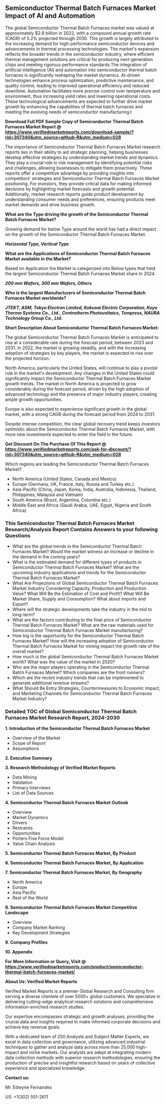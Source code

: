 <h2>Semiconductor Thermal Batch Furnaces Market Impact of AI and Automation</h2>The global Semiconductor Thermal Batch Furnaces market was valued at approximately $2.8 billion in 2022, with a compound annual growth rate (CAGR) of 5.2% projected through 2030. This growth is largely attributed to the increasing demand for high-performance semiconductor devices and advancements in thermal processing technologies. The market's expansion reflects the broader trends in the semiconductor industry, where efficient thermal management solutions are critical for producing next-generation chips and meeting rigorous performance standards.The integration of artificial intelligence (AI) and automation into semiconductor thermal batch furnaces is significantly reshaping the market dynamics. AI-driven technologies enhance process optimization, predictive maintenance, and quality control, leading to improved operational efficiency and reduced downtime. Automation facilitates more precise control over temperature and environment, thus increasing yield rates and lowering operational costs. These technological advancements are expected to further drive market growth by enhancing the capabilities of thermal batch furnaces and meeting the evolving needs of semiconductor manufacturing.t</p><p id="" class=""><strong>Download Full PDF Sample Copy of Semiconductor Thermal Batch Furnaces Market Report @ <a href="https://www.verifiedmarketreports.com/download-sample/?rid=307340&utm_source=github-R&utm_medium=028" target="_blank">https://www.verifiedmarketreports.com/download-sample/?rid=307340&utm_source=github-R&utm_medium=028</a></strong></p><p>The importance of&nbsp;Semiconductor Thermal Batch Furnaces Market research reports lies in their ability to aid strategic planning, helping businesses develop effective strategies by understanding market trends and dynamics. They play a crucial role in risk management by identifying potential risks and challenges, allowing businesses to mitigate them proactively. These reports offer a competitive advantage by providing insights into competitors' strategies and Semiconductor Thermal Batch Furnaces Market positioning. For investors, they provide critical data for making informed decisions by highlighting market forecasts and growth potential. Additionally, market research reports guide product development by understanding consumer needs and preferences, ensuring products meet market demands and drive business growth.</p><p><strong>What are the&nbsp;Type driving the growth of the Semiconductor Thermal Batch Furnaces Market?</strong></p><p id="" class="">Growing demand for below Type around the world has had a direct impact on the growth of the Semiconductor Thermal Batch Furnaces Market:</p><em><strong>Horizontal Type, Vertical Type</strong></em></p><strong>What are the&nbsp;Applications&nbsp;of Semiconductor Thermal Batch Furnaces Market available in the Market?</strong></p><p id="" class="">Based on Application the Market is categorized into Below types that held the largest Semiconductor Thermal Batch Furnaces Market share In 2024.</p><em><strong>200 mm Wafers, 300 mm Wafers, Others</strong></em></p><strong>Who is the largest Manufacturers of Semiconductor Thermal Batch Furnaces Market worldwide?</strong></p><p><em><strong>JTEKT, ASM, Tokyo Electron Limited, Kokusai Electric Corporation, Koyo Thermo Systems Co., Ltd., Centrotherm Photovoltaics, Tempress, NAURA Technology Group Co., Ltd.</strong></em></p><p id="" class=""><strong>Short Description About Semiconductor Thermal Batch Furnaces Market:</strong></p><p>The global Semiconductor Thermal Batch Furnaces Market is anticipated to rise at a considerable rate during the forecast period, between 2023 and 2031. In 2022, the market is growing steadily, and with the increasing adoption of strategies by key players, the market is expected to rise over the projected horizon.</p><p>North America, particularly the United States, will continue to play a pivotal role in the market's development. Any changes in the United States could significantly impact the Semiconductor Thermal Batch Furnaces Market growth trends. The market in North America is projected to grow considerably during the forecast period, driven by the high adoption of advanced technology and the presence of major industry players, creating ample growth opportunities.</p><p>Europe is also expected to experience significant growth in the global market, with a strong CAGR during the forecast period from 2024 to 2031.</p><p>Despite intense competition, the clear global recovery trend keeps investors optimistic about the Semiconductor Thermal Batch Furnaces Market, with more new investments expected to enter the field in the future.</p><p id="" class=""><strong>Get Discount On The Purchase Of This Report @ <a href="https://www.verifiedmarketreports.com/ask-for-discount/?rid=307340&utm_source=github-R&utm_medium=028" target="_blank">https://www.verifiedmarketreports.com/ask-for-discount/?rid=307340&utm_source=github-R&utm_medium=028</a></strong></p>Which regions are leading the Semiconductor Thermal Batch Furnaces Market?</p><ul><li>North America (United States, Canada and Mexico)</li><li>Europe (Germany, UK, France, Italy, Russia and Turkey etc.)</li><li>Asia-Pacific (China, Japan, Korea, India, Australia, Indonesia, Thailand, Philippines, Malaysia and Vietnam)</li><li>South America (Brazil, Argentina, Columbia etc.)</li><li>Middle East and Africa (Saudi Arabia, UAE, Egypt, Nigeria and South Africa)</li></ul><h3 id="" class="">This Semiconductor Thermal Batch Furnaces Market Research/Analysis Report Contains Answers to your following Questions</h3><ul><li>What are the global trends in the Semiconductor Thermal Batch Furnaces Market? Would the market witness an increase or decline in the demand in the coming years?</li><li>What is the estimated demand for different types of products in Semiconductor Thermal Batch Furnaces Market? What are the upcoming industry applications and trends for the Semiconductor Thermal Batch Furnaces Market?</li><li>What Are Projections of Global Semiconductor Thermal Batch Furnaces Market Industry Considering Capacity, Production and Production Value? What Will Be the Estimation of Cost and Profit? What Will Be Market Share, Supply and Consumption? What about imports and Export?</li><li>Where will the strategic developments take the industry in the mid to long-term?</li><li>What are the factors contributing to the final price of Semiconductor Thermal Batch Furnaces Market? What are the raw materials used for Semiconductor Thermal Batch Furnaces Market manufacturing?</li><li>How big is the opportunity for the Semiconductor Thermal Batch Furnaces Market? How will the increasing adoption of Semiconductor Thermal Batch Furnaces Market for mining impact the growth rate of the overall market?</li><li>How much is the global Semiconductor Thermal Batch Furnaces Market worth? What was the value of the market In 2020?</li><li>Who are the major players operating in the Semiconductor Thermal Batch Furnaces Market? Which companies are the front runners?</li><li>Which are the recent industry trends that can be implemented to generate additional revenue streams?</li><li>What Should Be Entry Strategies, Countermeasures to Economic Impact, and Marketing Channels for Semiconductor Thermal Batch Furnaces Market Industry?</li></ul><h3 id="" class="">Detailed TOC of Global Semiconductor Thermal Batch Furnaces Market Research Report, 2024-2030</h3><p id="" class=""><strong>1. Introduction of the Semiconductor Thermal Batch Furnaces Market</strong></p><ul><li>Overview of the Market</li><li>Scope of Report</li><li>Assumptions</li></ul><p id="" class=""><strong>2. Executive Summary</strong></p><p id="" class=""><strong>3. Research Methodology of Verified Market Reports</strong></p><ul><li>Data Mining</li><li>Validation</li><li>Primary Interviews</li><li>List of Data Sources</li></ul><p id="" class=""><strong>4. Semiconductor Thermal Batch Furnaces Market Outlook</strong></p><ul><li>Overview</li><li>Market Dynamics</li><li>Drivers</li><li>Restraints</li><li>Opportunities</li><li>Porters Five Force Model</li><li>Value Chain Analysis</li></ul><p id="" class=""><strong>5. Semiconductor Thermal Batch Furnaces Market, By Product</strong></p><p id="" class=""><strong>6. Semiconductor Thermal Batch Furnaces Market, By Application</strong></p><p id="" class=""><strong>7. Semiconductor Thermal Batch Furnaces Market, By Geography</strong></p><ul><li>North America</li><li>Europe</li><li>Asia Pacific</li><li>Rest of the World</li></ul><p id="" class=""><strong>8. Semiconductor Thermal Batch Furnaces Market Competitive Landscape</strong></p><ul><li>Overview</li><li>Company Market Ranking</li><li>Key Development Strategies</li></ul><p id="" class=""><strong>9. Company Profiles</strong></p><p id="" class=""><strong>10. Appendix</strong></p><p id="" class=""><strong>For More Information or Query, Visit @ <a href="https://www.verifiedmarketreports.com/product/semiconductor-thermal-batch-furnaces-market/" target="_blank">https://www.verifiedmarketreports.com/product/semiconductor-thermal-batch-furnaces-market/</a></strong></p><p id="" class=""><strong>About Us: Verified Market Reports</strong></p><p id="" class="">Verified Market Reports is a premier Global Research and Consulting firm serving a diverse clientele of over 5000+ global customers. We specialize in delivering cutting-edge analytical research solutions and comprehensive information-enriched research studies.</p><p id="" class="">Our expertise encompasses strategic and growth analyses, providing the crucial data and insights required to make informed corporate decisions and achieve key revenue goals.</p><p id="" class="">With a dedicated team of 250 Analysts and Subject Matter Experts, we excel in data collection and governance, utilizing advanced industrial techniques to gather and analyze data across more than 25,000 high-impact and niche markets. Our analysts are adept at integrating modern data collection methods with superior research methodologies, ensuring the production of precise and insightful research based on years of collective experience and specialized knowledge.</p><p id="" class=""><strong>Contact us:</strong></p><p id="" class="">Mr. Edwyne Fernandes</p><p id="" class="">US: +1(302) 551-2611</p>